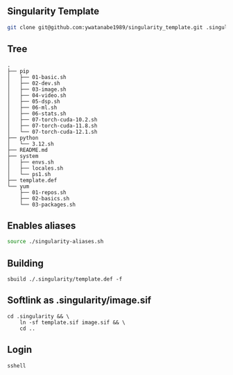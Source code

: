 ## Singularity Template
```bash
git clone git@github.com:ywatanabe1989/singularity_template.git .singularity
```


## Tree

```
.
├── pip
│   ├── 01-basic.sh
│   ├── 02-dev.sh
│   ├── 03-image.sh
│   ├── 04-video.sh
│   ├── 05-dsp.sh
│   ├── 06-ml.sh
│   ├── 06-stats.sh
│   ├── 07-torch-cuda-10.2.sh
│   ├── 07-torch-cuda-11.8.sh
│   └── 07-torch-cuda-12.1.sh
├── python
│   └── 3.12.sh
├── README.md
├── system
│   ├── envs.sh
│   ├── locales.sh
│   └── ps1.sh
├── template.def
└── yum
    ├── 01-repos.sh
    ├── 02-basics.sh
    └── 03-packages.sh
```

## Enables aliases

``` bash
source ./singularity-aliases.sh
```



## Building
```
sbuild ./.singularity/template.def -f
```

## Softlink as .singularity/image.sif
```
cd .singularity && \
    ln -sf template.sif image.sif && \
    cd ..
```

## Login

``` bash
sshell
```



